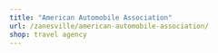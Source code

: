 ```yaml
---
title: "American Automobile Association"
url: /zanesville/american-automobile-association/
shop: travel agency
---
```

